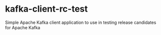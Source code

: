 # kafka-client-rc-test
Simple Apache Kafka client application to use in testing release candidates for Apache Kafka 

